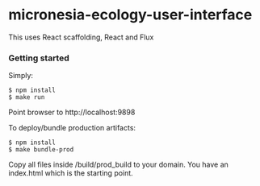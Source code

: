 # micronesia-ecology-user-interface

This uses React scaffolding, React and Flux

### Getting started

Simply:

```
$ npm install
$ make run
```
Point browser to http://localhost:9898

To deploy/bundle production artifacts:
```
$ npm install
$ make bundle-prod
```

Copy all files inside /build/prod_build to your domain. You have an index.html which is the starting point.

